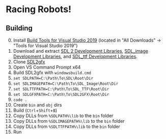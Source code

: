 # Racing Robots!

## Building

0. Install [Build Tools for Visual Studio 2019](https://visualstudio.microsoft.com/downloads/) (located in "All Downloads" -> "Tools for Visual Studio 2019")
0. Download and extract [SDL 2 Development Libraries](https://www.libsdl.org/download-2.0.php), [SDL_image Development Libraries](https://www.libsdl.org/projects/SDL_image/), and [SDL_ttf Development Libraries](https://www.libsdl.org/projects/SDL_ttf/).
0. Clone [SDL2gfx](https://github.com/haydenmc/sdl2gfx)
1. Open VS Command Prompt x64
2. Build SDL2gfx with `windowsbuild.cmd`
3. `set SDLPATH=C:\Path\To\SDL\Root\Dir`
4. `set SDLIMAGEPATH=C:\Path\To\SDL_Image\Root\Dir`
5. `set SDLTTFPATH=C:\Path\To\SDL_TTF\Root\Dir`
6. `set SDLGFXPATH=C:\Path\To\SDL2GFX\Root\Dir`
7. `code .`
8. Create `bin` and `obj` dirs
9. Build (`Ctrl`+`Shift`+`B`)
10. Copy DLLs from `%SDLPATH%\lib` to the `bin` folder
11. Copy DLLs from `%SDLIMAGEPATH%\lib` to the `bin` folder
12. Copy DLLs from `%SDLTTFPATH%\lib` to the `bin` folder
13. Run